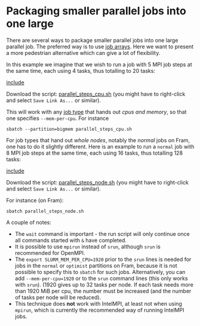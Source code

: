 # Packaging smaller parallel jobs into one large
There are several ways to package smaller parallel jobs into one large
parallel job. The preferred way is to use [job arrays](array_jobs.md).
Here we want to present a more pedestrian alternative which can give a
lot of flexibility.

In this example we imagine that we wish to run a job with 5 MPI job steps
at the same time, each using 4 tasks, thus totalling to 20 tasks:

[include](files/parallel_steps_cpu.sh)

Download the script: <a
href="files/parallel_steps_cpu.sh">parallel_steps_cpu.sh</a> (you might have
to right-click and select `Save Link As...` or similar).

This will work with any [job type](choosing_queues.md) that hands out _cpus
and memory_, so that one specifies `--mem-per-cpu`.  For instance

    sbatch --partition=bigmem parallel_steps_cpu.sh

For job types that hand out _whole nodes_, notably the _normal_ jobs
on Fram, one has to do it slightly different.  Here is an example to
run a `normal` job with 8 MPI job steps at the same time, each using
16 tasks, thus totalling 128 tasks:

[include](files/parallel_steps_node.sh)

Download the script: <a
href="files/parallel_steps_node.sh">parallel_steps_node.sh</a> (you might have
to right-click and select `Save Link As...` or similar).

For instance (on Fram):

    sbatch parallel_steps_node.sh

A couple of notes:

- The `wait` command is important - the run script will only continue once
  all commands started with `&` have completed.
- It is possible to use `mpirun` instead of `srun`, although `srun` is
  recommended for OpenMPI.
- The `export SLURM_MEM_PER_CPU=1920` prior to the `srun` lines is
  needed for jobs in the `normal` or `optimist` partitions on Fram, because it
  is not possible to specify this to `sbatch` for such jobs.
  Alternatively, you can add `--mem-per-cpu=1920` or to the `srun`
  command lines (this only works with `srun`).  (1920 gives up to 32
  tasks per node.  If each task needs more than 1920 MiB per cpu, the
  number must be increased (and the number of tasks per node will be
  reduced).
- This technique does **not** work with IntelMPI, at least not when using
  `mpirun`, which is currently the recommended way of running IntelMPI jobs.
